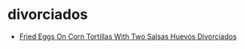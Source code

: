 # divorciados

 * [Fried Eggs On Corn Tortillas With Two Salsas Huevos Divorciados](../index/f/fried-eggs-on-corn-tortillas-with-two-salsas-huevos-divorciados-103387.json)
